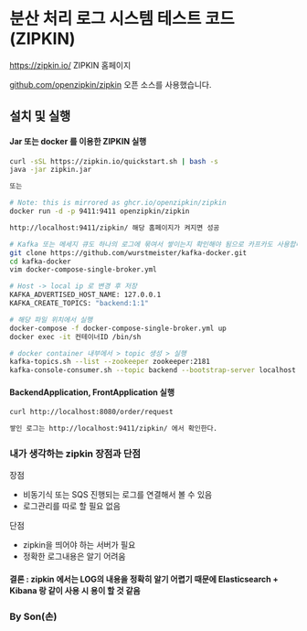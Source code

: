 # 분산 처리 로그 시스템 테스트 코드 (ZIPKIN)

https://zipkin.io/ ZIPKIN 홈페이지

[github.com/openzipkin/zipkin](github.com/openzipkin/zipkin)
오픈 소스를 사용했습니다.

## 설치 및 실행

#### Jar 또는 docker 를 이용한 ZIPKIN 실행 

```zsh
curl -sSL https://zipkin.io/quickstart.sh | bash -s
java -jar zipkin.jar

또는 

# Note: this is mirrored as ghcr.io/openzipkin/zipkin
docker run -d -p 9411:9411 openzipkin/zipkin

http://localhost:9411/zipkin/ 해당 홈페이지가 켜지면 성공 

```

```zsh
# Kafka 또는 메세지 큐도 하나의 로그에 묶여서 쌓이는지 확인해야 됨으로 카프카도 사용합니다.
git clone https://github.com/wurstmeister/kafka-docker.git
cd kafka-docker
vim docker-compose-single-broker.yml

# Host -> local ip 로 변경 후 저장
KAFKA_ADVERTISED_HOST_NAME: 127.0.0.1
KAFKA_CREATE_TOPICS: "backend:1:1"

# 해당 파일 위치에서 실행 
docker-compose -f docker-compose-single-broker.yml up
docker exec -it 컨테이너ID /bin/sh

# docker container 내부에서 > topic 생성 > 실행   
kafka-topics.sh --list --zookeeper zookeeper:2181
kafka-console-consumer.sh --topic backend --bootstrap-server localhost:9092 
```

#### BackendApplication, FrontApplication 실행
```zsh
curl http://localhost:8080/order/request

쌓인 로그는 http://localhost:9411/zipkin/ 에서 확인한다. 
```

### 내가 생각하는 zipkin 장점과 단점
장점
- 비동기식 또는 SQS 진행되는 로그를 연결해서 볼 수 있음
- 로그관리를 따로 할 필요 없음

단점
- zipkin을 띄어야 하는 서버가 필요 
- 정확한 로그내용은 알기 어려움
  
#### 결론 : zipkin 에서는 LOG의 내용을 정확히 알기 어렵기 때문에 Elasticsearch + Kibana 랑 같이 사용 시 용이 할 것 같음


### By Son(손)